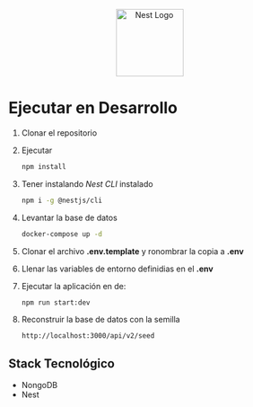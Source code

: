 <p align="center">
  <a href="http://nestjs.com/" target="blank"><img src="https://nestjs.com/img/logo-small.svg" width="120" alt="Nest Logo" /></a>
</p>

# Ejecutar en Desarrollo

1. Clonar el repositorio
2. Ejecutar

   ```bash
   npm install
   ```

3. Tener instalando _Nest CLI_ instalado

   ```bash
   npm i -g @nestjs/cli
   ```

4. Levantar la base de datos

   ```bash
   docker-compose up -d
   ```

5. Clonar el archivo **.env.template** y ronombrar la copia a **.env**

6. Llenar las variables de entorno definidias en el **.env**

7. Ejecutar la aplicación en de:

   ```bash
   npm run start:dev
   ```

8. Reconstruir la base de datos con la semilla

   ```http
   http://localhost:3000/api/v2/seed
   ```

## Stack Tecnológico

- NongoDB
- Nest
